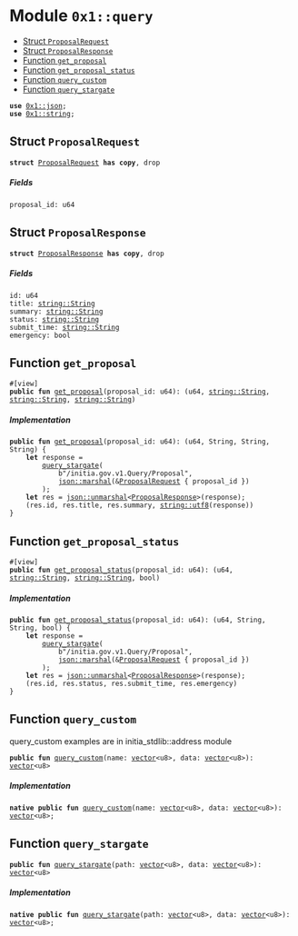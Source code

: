 
<a id="0x1_query"></a>

# Module `0x1::query`



-  [Struct `ProposalRequest`](#0x1_query_ProposalRequest)
-  [Struct `ProposalResponse`](#0x1_query_ProposalResponse)
-  [Function `get_proposal`](#0x1_query_get_proposal)
-  [Function `get_proposal_status`](#0x1_query_get_proposal_status)
-  [Function `query_custom`](#0x1_query_query_custom)
-  [Function `query_stargate`](#0x1_query_query_stargate)


<pre><code><b>use</b> <a href="json.md#0x1_json">0x1::json</a>;
<b>use</b> <a href="../../move_nursery/../move_stdlib/doc/string.md#0x1_string">0x1::string</a>;
</code></pre>



<a id="0x1_query_ProposalRequest"></a>

## Struct `ProposalRequest`



<pre><code><b>struct</b> <a href="query.md#0x1_query_ProposalRequest">ProposalRequest</a> <b>has</b> <b>copy</b>, drop
</code></pre>



##### Fields


<dl>
<dt>
<code>proposal_id: u64</code>
</dt>
<dd>

</dd>
</dl>


<a id="0x1_query_ProposalResponse"></a>

## Struct `ProposalResponse`



<pre><code><b>struct</b> <a href="query.md#0x1_query_ProposalResponse">ProposalResponse</a> <b>has</b> <b>copy</b>, drop
</code></pre>



##### Fields


<dl>
<dt>
<code>id: u64</code>
</dt>
<dd>

</dd>
<dt>
<code>title: <a href="../../move_nursery/../move_stdlib/doc/string.md#0x1_string_String">string::String</a></code>
</dt>
<dd>

</dd>
<dt>
<code>summary: <a href="../../move_nursery/../move_stdlib/doc/string.md#0x1_string_String">string::String</a></code>
</dt>
<dd>

</dd>
<dt>
<code>status: <a href="../../move_nursery/../move_stdlib/doc/string.md#0x1_string_String">string::String</a></code>
</dt>
<dd>

</dd>
<dt>
<code>submit_time: <a href="../../move_nursery/../move_stdlib/doc/string.md#0x1_string_String">string::String</a></code>
</dt>
<dd>

</dd>
<dt>
<code>emergency: bool</code>
</dt>
<dd>

</dd>
</dl>


<a id="0x1_query_get_proposal"></a>

## Function `get_proposal`



<pre><code>#[view]
<b>public</b> <b>fun</b> <a href="query.md#0x1_query_get_proposal">get_proposal</a>(proposal_id: u64): (u64, <a href="../../move_nursery/../move_stdlib/doc/string.md#0x1_string_String">string::String</a>, <a href="../../move_nursery/../move_stdlib/doc/string.md#0x1_string_String">string::String</a>, <a href="../../move_nursery/../move_stdlib/doc/string.md#0x1_string_String">string::String</a>)
</code></pre>



##### Implementation


<pre><code><b>public</b> <b>fun</b> <a href="query.md#0x1_query_get_proposal">get_proposal</a>(proposal_id: u64): (u64, String, String, String) {
    <b>let</b> response =
        <a href="query.md#0x1_query_query_stargate">query_stargate</a>(
            b"/initia.gov.v1.Query/Proposal",
            <a href="json.md#0x1_json_marshal">json::marshal</a>(&<a href="query.md#0x1_query_ProposalRequest">ProposalRequest</a> { proposal_id })
        );
    <b>let</b> res = <a href="json.md#0x1_json_unmarshal">json::unmarshal</a>&lt;<a href="query.md#0x1_query_ProposalResponse">ProposalResponse</a>&gt;(response);
    (res.id, res.title, res.summary, <a href="../../move_nursery/../move_stdlib/doc/string.md#0x1_string_utf8">string::utf8</a>(response))
}
</code></pre>



<a id="0x1_query_get_proposal_status"></a>

## Function `get_proposal_status`



<pre><code>#[view]
<b>public</b> <b>fun</b> <a href="query.md#0x1_query_get_proposal_status">get_proposal_status</a>(proposal_id: u64): (u64, <a href="../../move_nursery/../move_stdlib/doc/string.md#0x1_string_String">string::String</a>, <a href="../../move_nursery/../move_stdlib/doc/string.md#0x1_string_String">string::String</a>, bool)
</code></pre>



##### Implementation


<pre><code><b>public</b> <b>fun</b> <a href="query.md#0x1_query_get_proposal_status">get_proposal_status</a>(proposal_id: u64): (u64, String, String, bool) {
    <b>let</b> response =
        <a href="query.md#0x1_query_query_stargate">query_stargate</a>(
            b"/initia.gov.v1.Query/Proposal",
            <a href="json.md#0x1_json_marshal">json::marshal</a>(&<a href="query.md#0x1_query_ProposalRequest">ProposalRequest</a> { proposal_id })
        );
    <b>let</b> res = <a href="json.md#0x1_json_unmarshal">json::unmarshal</a>&lt;<a href="query.md#0x1_query_ProposalResponse">ProposalResponse</a>&gt;(response);
    (res.id, res.status, res.submit_time, res.emergency)
}
</code></pre>



<a id="0x1_query_query_custom"></a>

## Function `query_custom`

query_custom examples are in initia_stdlib::address module


<pre><code><b>public</b> <b>fun</b> <a href="query.md#0x1_query_query_custom">query_custom</a>(name: <a href="../../move_nursery/../move_stdlib/doc/vector.md#0x1_vector">vector</a>&lt;u8&gt;, data: <a href="../../move_nursery/../move_stdlib/doc/vector.md#0x1_vector">vector</a>&lt;u8&gt;): <a href="../../move_nursery/../move_stdlib/doc/vector.md#0x1_vector">vector</a>&lt;u8&gt;
</code></pre>



##### Implementation


<pre><code><b>native</b> <b>public</b> <b>fun</b> <a href="query.md#0x1_query_query_custom">query_custom</a>(name: <a href="../../move_nursery/../move_stdlib/doc/vector.md#0x1_vector">vector</a>&lt;u8&gt;, data: <a href="../../move_nursery/../move_stdlib/doc/vector.md#0x1_vector">vector</a>&lt;u8&gt;): <a href="../../move_nursery/../move_stdlib/doc/vector.md#0x1_vector">vector</a>&lt;u8&gt;;
</code></pre>



<a id="0x1_query_query_stargate"></a>

## Function `query_stargate`



<pre><code><b>public</b> <b>fun</b> <a href="query.md#0x1_query_query_stargate">query_stargate</a>(path: <a href="../../move_nursery/../move_stdlib/doc/vector.md#0x1_vector">vector</a>&lt;u8&gt;, data: <a href="../../move_nursery/../move_stdlib/doc/vector.md#0x1_vector">vector</a>&lt;u8&gt;): <a href="../../move_nursery/../move_stdlib/doc/vector.md#0x1_vector">vector</a>&lt;u8&gt;
</code></pre>



##### Implementation


<pre><code><b>native</b> <b>public</b> <b>fun</b> <a href="query.md#0x1_query_query_stargate">query_stargate</a>(path: <a href="../../move_nursery/../move_stdlib/doc/vector.md#0x1_vector">vector</a>&lt;u8&gt;, data: <a href="../../move_nursery/../move_stdlib/doc/vector.md#0x1_vector">vector</a>&lt;u8&gt;): <a href="../../move_nursery/../move_stdlib/doc/vector.md#0x1_vector">vector</a>&lt;u8&gt;;
</code></pre>
